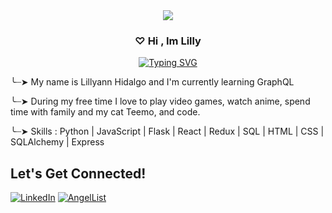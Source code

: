 <div align='center'>
 <image src="https://media.tenor.com/LSDeBe2JAfoAAAAC/cat-coding.gif"  >
</div>


 <h3 align="center">
♡  Hi , Im Lilly 
</h3>

<p align="center">
<a href="https://git.io/typing-svg"><img src="https://readme-typing-svg.demolab.com?font=Press+Start+2P&duration=3000&pause=10&color=8FF7C5&center=true&width=435&lines=Software+Engineer" alt="Typing SVG" /></a>
<p>

  
╰┈➤ My name is Lillyann Hidalgo and I'm currently learning GraphQL

╰┈➤ During my free time I love to play video games, watch anime, spend time with family and my cat Teemo, and code.

╰┈➤ Skills : Python | JavaScript | Flask | React | Redux | SQL | HTML | CSS | SQLAlchemy | Express 


## Let's Get Connected!
<a href="https://www.linkedin.com/in/lillyann-h-55684b249/" target="_blank">![LinkedIn](https://img.shields.io/badge/linkedin-%230077B5.svg?style=for-the-badge&logo=linkedin&logoColor=white)</a>
<a href="https://angel.co/u/lilly-hidalgo" target="_blank">![AngelList](https://img.shields.io/badge/AngelList-000000?style=for-the-badge&logo=AngelList&logoColor=white)</a>

 
